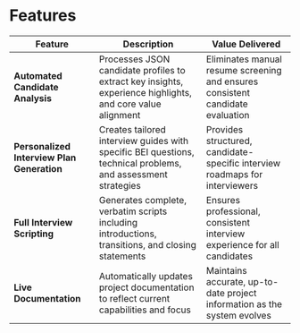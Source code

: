 # Features

| **Feature** | **Description** | **Value Delivered** |
|-------------|-----------------|-------------------|
| **Automated Candidate Analysis** | Processes JSON candidate profiles to extract key insights, experience highlights, and core value alignment | Eliminates manual resume screening and ensures consistent candidate evaluation |
| **Personalized Interview Plan Generation** | Creates tailored interview guides with specific BEI questions, technical problems, and assessment strategies | Provides structured, candidate-specific interview roadmaps for interviewers |
| **Full Interview Scripting** | Generates complete, verbatim scripts including introductions, transitions, and closing statements | Ensures professional, consistent interview experience for all candidates |
| **Live Documentation** | Automatically updates project documentation to reflect current capabilities and focus | Maintains accurate, up-to-date project information as the system evolves |